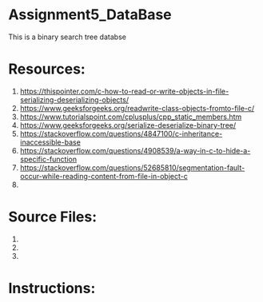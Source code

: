 # Assignment5_DataBase
This is a binary search tree databse



# Resources:
1. https://thispointer.com/c-how-to-read-or-write-objects-in-file-serializing-deserializing-objects/
2. https://www.geeksforgeeks.org/readwrite-class-objects-fromto-file-c/
3. https://www.tutorialspoint.com/cplusplus/cpp_static_members.htm
4. https://www.geeksforgeeks.org/serialize-deserialize-binary-tree/
5. https://stackoverflow.com/questions/4847100/c-inheritance-inaccessible-base
6. https://stackoverflow.com/questions/4908539/a-way-in-c-to-hide-a-specific-function
7. https://stackoverflow.com/questions/52685810/segmentation-fault-occur-while-reading-content-from-file-in-object-c
8. 

# Source Files:
1. 
2. 
3. 

# Instructions:
